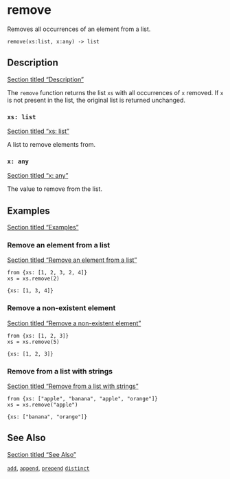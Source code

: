 # remove

Removes all occurrences of an element from a list.

```tql
remove(xs:list, x:any) -> list
```

## Description

[Section titled “Description”](#description)

The `remove` function returns the list `xs` with all occurrences of `x` removed. If `x` is not present in the list, the original list is returned unchanged.

### `xs: list`

[Section titled “xs: list”](#xs-list)

A list to remove elements from.

### `x: any`

[Section titled “x: any”](#x-any)

The value to remove from the list.

## Examples

[Section titled “Examples”](#examples)

### Remove an element from a list

[Section titled “Remove an element from a list”](#remove-an-element-from-a-list)

```tql
from {xs: [1, 2, 3, 2, 4]}
xs = xs.remove(2)
```

```tql
{xs: [1, 3, 4]}
```

### Remove a non-existent element

[Section titled “Remove a non-existent element”](#remove-a-non-existent-element)

```tql
from {xs: [1, 2, 3]}
xs = xs.remove(5)
```

```tql
{xs: [1, 2, 3]}
```

### Remove from a list with strings

[Section titled “Remove from a list with strings”](#remove-from-a-list-with-strings)

```tql
from {xs: ["apple", "banana", "apple", "orange"]}
xs = xs.remove("apple")
```

```tql
{xs: ["banana", "orange"]}
```

## See Also

[Section titled “See Also”](#see-also)

[`add`](/reference/functions/add), [`append`](/reference/functions/append), [`prepend`](/reference/functions/prepend) [`distinct`](/reference/functions/distinct)